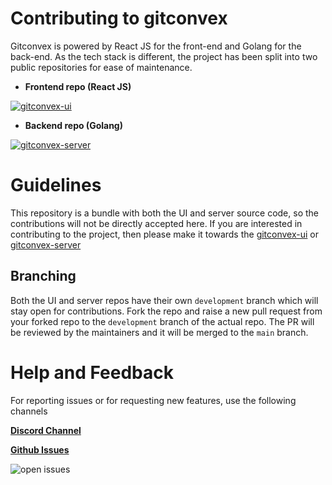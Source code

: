 # Contributing to gitconvex

Gitconvex is powered by React JS for the front-end and Golang for the back-end. As the tech stack is different, the project has been split into two public repositories for ease of maintenance. 

- **Frontend repo (React JS)**

[![gitconvex-ui](https://github-readme-stats-git-master.neel1996.vercel.app/api/pin/?username=neel1996&repo=gitconvex-ui)](https://github.com/neel1996/gitconvex-ui)

- **Backend repo (Golang)**

[![gitconvex-server](https://github-readme-stats-git-master.neel1996.vercel.app/api/pin/?username=neel1996&repo=gitconvex-server)](https://github.com/neel1996/gitconvex-server)


# Guidelines 

This repository is a bundle with both the UI and server source code, so the contributions will not be directly accepted here. If you are interested in contributing to the project, then please make it towards the [gitconvex-ui](https://github.com/neel1996/gitconvex-ui) or [gitconvex-server](https://github.com/neel1996/gitconvex-server)

## Branching 

Both the UI and server repos have their own `development` branch which will stay open for contributions. Fork the repo and raise a new pull request from your forked repo to the `development` branch of the actual repo. The PR will be reviewed by the maintainers and it will be merged to the `main` branch. 

# Help and Feedback

For reporting issues or for requesting new features, use the following channels

[**Discord Channel** ](https://discord.gg/PSd2Cq9)

[**Github Issues**](https://github.com/neel1996/gitconvex/issues)

![open issues](https://img.shields.io/github/issues/neel1996/gitconvex?color=orange&style=for-the-badge)

